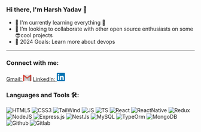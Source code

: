 ### Hi there, I'm Harsh Yadav 👋

- 🌱 I'm currently learning everything 👾
- 👯 I’m looking to collaborate with other open source enthusiasts on some 😎cool projects
- 🥅 2024 Goals: Learn more about devops

---

### Connect with me:

[<span margin="18px">Gmail: </span> <img  alt="HarshYadav | Gmail" width="22px" src="assets/Contact/gmail.png" />](https://mail.google.com/mail/u/0/?fs=1&tf=cm&source=mailto&to=harshyadavv615@gmail.com)
[<span margin="18px">LinkedIn: </span> <img  alt="HarshYadav | LinkedIn" width="22px" src="assets/Contact/linkedin.png" />](https://www.linkedin.com/in/harsh-yadav-1048231b0/)


### Languages and Tools 🛠:

![HTML5](https://img.shields.io/badge/HTML5-E34F26?style=for-the-badge&logo=html5&logoColor=white)
![CSS3](https://img.shields.io/badge/CSS3-1572B6?style=for-the-badge&logo=css3&logoColor=white)
![TailWind](https://img.shields.io/badge/Tailwind_CSS-38B2AC?style=for-the-badge&logo=tailwind-css&logoColor=white)
![JS](https://img.shields.io/badge/JavaScript-323330?style=for-the-badge&logo=javascript&logoColor=F7DF1E)
![TS](https://img.shields.io/badge/TypeScript-007ACC?style=for-the-badge&logo=typescript&logoColor=white)
![React](https://img.shields.io/badge/React-20232A?style=for-the-badge&logo=react&logoColor=61DAFB)
![ReactNative](https://img.shields.io/badge/React_Native-20232A?style=for-the-badge&logo=react&logoColor=61DAFB)
![Redux](https://img.shields.io/badge/Redux-593D88?style=for-the-badge&logo=redux&logoColor=white)
![NodeJS](https://img.shields.io/badge/Node.js-43853D?style=for-the-badge&logo=node.js&logoColor=white)
![Express.js](https://img.shields.io/badge/Express.js-000000?style=for-the-badge&logo=express&logoColor=white)
![NestJs](https://img.shields.io/badge/Nest.js-black?style=for-the-badge&logo=nestjs&logoColor=e0234e)
![MySQL](https://img.shields.io/badge/MySQL-00000F?style=for-the-badge&logo=mysql&logoColor=white)
![TypeOrm](https://img.shields.io/badge/TypeOrm-00000F?style=for-the-badge&logo=typeorm&logoColor=white)
![MongoDB](https://img.shields.io/badge/MongoDB-4EA94B?style=for-the-badge&logo=mongodb&logoColor=white)
![Github](https://img.shields.io/badge/GitHub-100000?style=for-the-badge&logo=github&logoColor=white)
![Gitlab](https://img.shields.io/badge/GitLab-330F63?style=for-the-badge&logo=gitlab&logoColor=white)

